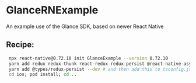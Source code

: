 # GlanceRNExample

An example use of the Glance SDK, based on newer React Native

## Recipe:

```sh
 npx react-native@0.72.10 init GlanceExample --version 0.72.10
 yarn add redux redux-thunk react-redux redux-persist @react-native-async-storage/async-storage react-native-safe-area-context
 yarn add @types/redux-persist --dev # and then add this to tsconfig.json: compilerOptions: types": ["react-native", "jest", "redux-persist"]
 cd ios; pod install; cd ..
```
